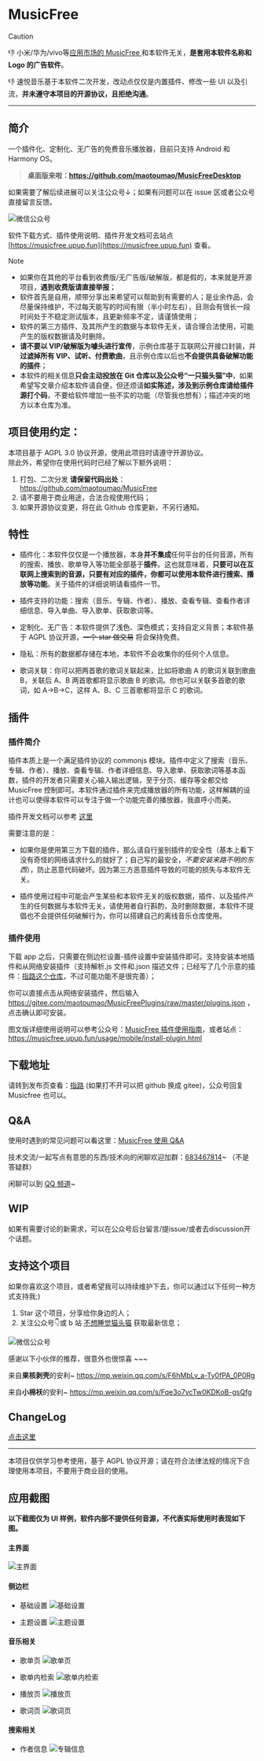 # MusicFree

> [!CAUTION]
> 👎 小米/华为/vivo等<ins>应用市场的 MusicFree </ins>和本软件无关，**是套用本软件名称和 Logo 的广告软件**。
>
> 👎 速悦音乐基于本软件二次开发，改动点仅仅是内置插件、修改一些 UI 以及引流，**并未遵守本项目的开源协议，且拒绝沟通**。

---

## 简介

一个插件化、定制化、无广告的免费音乐播放器，目前只支持 Android 和 Harmony OS。

> **桌面版来啦：<https://github.com/maotoumao/MusicFreeDesktop>**

如果需要了解后续进展可以关注公众号↓；如果有问题可以在 issue 区或者公众号直接留言反馈。

![微信公众号](./src/assets/imgs/wechat_channel.jpg)

软件下载方式、插件使用说明、插件开发文档可去站点 [https://musicfree.upup.fun](https://musicfree.upup.fun) 查看。

> [!NOTE]
> - 如果你在其他的平台看到收费版/无广告版/破解版，都是假的，本来就是开源项目，**遇到收费版请直接举报**；
> - 软件首先是自用，顺带分享出来希望可以帮助到有需要的人；是业余作品，会尽量保持维护，不过每天能写的时间有限（半小时左右），目测会有很长一段时间处于不稳定测试版本，且更新频率不定，请谨慎使用；
> - 软件的第三方插件、及其所产生的数据与本软件无关，请合理合法使用，可能产生的版权数据请及时删除。
> - **请不要以 VIP/破解版为噱头进行宣传**，示例仓库基于互联网公开接口封装，并**过滤掉所有 VIP、试听、付费歌曲**，且示例仓库以后也**不会提供具备破解功能的插件**；
> - 本软件的相关信息**只会主动投放在 Git 仓库以及公众号“一只猫头猫”中**，如果希望写文章介绍本软件请自便，但还烦请**如实陈述，涉及到示例仓库请给插件源打个码**，不要给软件增加一些不实的功能（尽管我也想有）；描述冲突的地方以本仓库为准。


## 项目使用约定：
本项目基于 AGPL 3.0 协议开源，使用此项目时请遵守开源协议。  
除此外，希望你在使用代码时已经了解以下额外说明：

1. 打包、二次分发 **请保留代码出处**：https://github.com/maotoumao/MusicFree
2. 请不要用于商业用途，合法合规使用代码；
3. 如果开源协议变更，将在此 Github 仓库更新，不另行通知。

## 特性

- 插件化：本软件仅仅是一个播放器，本身**并不集成**任何平台的任何音源，所有的搜索、播放、歌单导入等功能全部基于**插件**。这也就意味着，**只要可以在互联网上搜索到的音源，只要有对应的插件，你都可以使用本软件进行搜索、播放等功能**。关于插件的详细说明请看插件一节。

- 插件支持的功能：搜索（音乐、专辑、作者）、播放、查看专辑、查看作者详细信息、导入单曲、导入歌单、获取歌词等。

- 定制化、无广告：本软件提供了浅色、深色模式；支持自定义背景；本软件基于 AGPL 协议开源，~~一个 star 做交易~~ 将会保持免费。
- 隐私：所有的数据都存储在本地，本软件不会收集你的任何个人信息。
- 歌词关联：你可以把两首歌的歌词关联起来，比如将歌曲 A 的歌词关联到歌曲 B，关联后 A、B 两首歌都将显示歌曲 B 的歌词。你也可以关联多首歌的歌词，如 A->B->C，这样 A、B、C 三首歌都将显示 C 的歌词。

## 插件

### 插件简介

插件本质上是一个满足插件协议的 commonjs 模块。插件中定义了搜索（音乐、专辑、作者）、播放、查看专辑、作者详细信息、导入歌单、获取歌词等基本函数，插件的开发者只需要关心输入输出逻辑，至于分页、缓存等全都交给 MusicFree 控制即可。本软件通过插件来完成播放器的所有功能，这样解耦的设计也可以使得本软件可以专注于做一个功能完善的播放器，我直呼小而美。

插件开发文档可以参考 [这里](https://musicfree.upup.fun/plugin/introduction.html)

需要注意的是：

- 如果你是使用第三方下载的插件，那么请自行鉴别插件的安全性（基本上看下没有奇怪的网络请求什么的就好了；自己写的最安全，*不要安装来路不明的东西*），防止恶意代码破坏。因为第三方恶意插件导致的可能的损失与本软件无关。

- 插件使用过程中可能会产生某些和本软件无关的版权数据，插件、以及插件产生的任何数据与本软件无关，请使用者自行斟酌，及时删除数据，本软件不提倡也不会提供任何破解行为，你可以搭建自己的离线音乐仓库使用。

### 插件使用

下载 app 之后，只需要在侧边栏设置-插件设置中安装插件即可。支持安装本地插件和从网络安装插件（支持解析.js 文件和.json 描述文件；已经写了几个示意的插件：[指路这个仓库](https://github.com/maotoumao/MusicFreePlugins)，不过可能功能不是很完善）；


你可以直接点击从网络安装插件，然后输入<https://gitee.com/maotoumao/MusicFreePlugins/raw/master/plugins.json> ，点击确认即可安装。

图文版详细使用说明可以参考公众号：[MusicFree 插件使用指南](https://mp.weixin.qq.com/s?__biz=MzkxOTM5MDI4MA==&mid=2247483875&idx=1&sn=aedf8bb909540634d927de7fd2b4b8b1&chksm=c1a390c4f6d419d233908bb781d418c6b9fd2ca82e9e93291e7c93b8ead3c50ca5ae39668212#rd)，或者站点： https://musicfree.upup.fun/usage/mobile/install-plugin.html

## 下载地址

请转到发布页查看：[指路](https://github.com/maotoumao/MusicFree/releases) (如果打不开可以把 github 换成 gitee)，公众号回复 Musicfree 也可以。

## Q&A

使用时遇到的常见问题可以看这里：[MusicFree 使用 Q&A](https://musicfree.upup.fun/qa/common.html)

技术交流/一起写点有意思的东西/技术向的闲聊欢迎加群：[683467814](https://jq.qq.com/?_wv=1027&k=upVpi2k3)~ （不是答疑群）

闲聊可以到 [QQ 频道](https://pd.qq.com/s/cyxnf0jj1)~

## WIP

如果有需要讨论的新需求，可以在公众号后台留言/提issue/或者去discussion开个话题。

## 支持这个项目

如果你喜欢这个项目，或者希望我可以持续维护下去，你可以通过以下任何一种方式支持我;)

1. Star 这个项目，分享给你身边的人；
2. 关注公众号👇或 b 站 [不想睡觉猫头猫](https://space.bilibili.com/12866223) 获取最新信息；

![微信公众号](./src/assets/imgs/wechat_channel.jpg)

感谢以下小伙伴的推荐，很意外也很惊喜 ~~~

来自**果核剥壳**的安利~ <https://mp.weixin.qq.com/s/F6hMbLv_a-Ty0fPA_0P0Rg>

来自**小棉袄**的安利~ <https://mp.weixin.qq.com/s/Fqe3o7vcTw0KDKoB-gsQfg>

## ChangeLog

[点击这里](./changelog.md)

---
本项目仅供学习参考使用，基于 AGPL 协议开源；请在符合法律法规的情况下合理使用本项目，不要用于商业目的使用。

## 应用截图

**以下截图仅为 UI 样例，软件内部不提供任何音源，不代表实际使用时表现如下图。**

#### 主界面

![主界面](./.imgs/main.jpg)

#### 侧边栏

- 基础设置
  ![基础设置](./.imgs/basic-setting.jpg)

- 主题设置
  ![主题设置](./.imgs/theme-setting.jpg)

#### 音乐相关

- 歌单页
  ![歌单页](./.imgs/song-sheet.jpg)

- 歌单内检索
  ![歌单内检索](./.imgs/search-in-sheet.jpg)

- 播放页
  ![播放页](./.imgs/song-cover.jpg)

- 歌词页
  ![歌词页](./.imgs/song-lrc.jpg)


#### 搜索相关

- 作者信息
  ![专辑信息](./.imgs/artist-detail.jpg)

